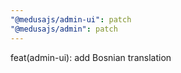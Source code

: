 ```yaml
---
"@medusajs/admin-ui": patch
"@medusajs/admin": patch
---
```


feat(admin-ui): add Bosnian translation
